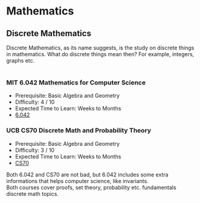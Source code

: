 # Mathematics
## Discrete Mathematics

Discrete Mathematics, as its name suggests, is the study on discrete things in mathematics. What do discrete things mean then? For example, integers, graphs etc.<br>
<br>

### MIT 6.042 Mathematics for Computer Science
- Prerequisite: Basic Algebra and Geometry
- Difficulty: 4 / 10
- Expected Time to Learn: Weeks to Months
- [6.042](https://ocw.mit.edu/courses/6-042j-mathematics-for-computer-science-fall-2010/)

### UCB CS70 Discrete Math and Probability Theory
- Prerequisite: Basic Algebra and Geometry
- Difficulty: 3 / 10
- Expected Time to Learn: Weeks to Months
- [CS70](http://www.eecs70.org/)

Both 6.042 and CS70 are not bad, but 6.042 includes some extra informations that helps computer science, like invariants.<br>
Both courses cover proofs, set theory, probability etc. fundamentals discrete math topics.
